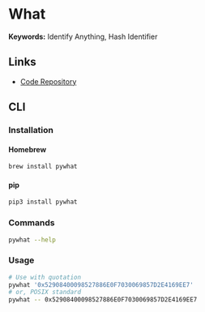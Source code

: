 # What

**Keywords:** Identify Anything, Hash Identifier

## Links

- [Code Repository](https://github.com/bee-san/pyWhat)

## CLI

### Installation

#### Homebrew

```sh
brew install pywhat
```

#### pip

```sh
pip3 install pywhat
```

### Commands

```sh
pywhat --help
```

### Usage

```sh
# Use with quotation
pywhat '0x52908400098527886E0F7030069857D2E4169EE7'
# or, POSIX standard
pywhat -- 0x52908400098527886E0F7030069857D2E4169EE7
```
